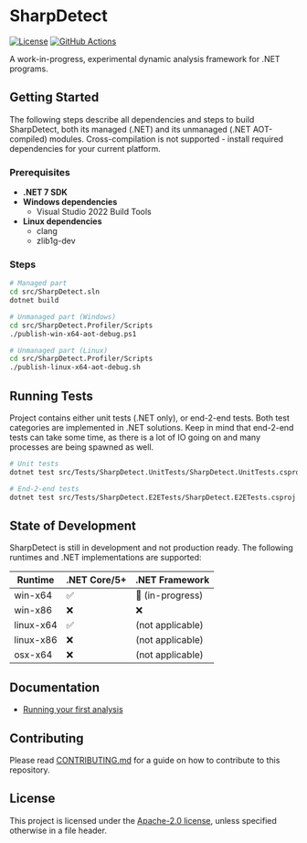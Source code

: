 # SharpDetect

[![License](https://img.shields.io/badge/License-Apache_2.0-blue.svg)](https://github.com/acizmarik/sharpdetect/LICENSE.md)
[![GitHub Actions](https://github.com/acizmarik/sharpdetect/actions/workflows/main.yml/badge.svg)](https://github.com/acizmarik/sharpdetect/actions)

A work-in-progress, experimental dynamic analysis framework for .NET programs.

## Getting Started

The following steps describe all dependencies and steps to build SharpDetect, both its managed (.NET) and its unmanaged (.NET AOT-compiled) modules. Cross-compilation is not supported - install required dependencies for your current platform.

### Prerequisites

* **.NET 7 SDK**
* **Windows dependencies**
   * Visual Studio 2022 Build Tools
* **Linux dependencies**
   * clang
   * zlib1g-dev

### Steps

```bash
# Managed part
cd src/SharpDetect.sln
dotnet build

# Unmanaged part (Windows)
cd src/SharpDetect.Profiler/Scripts
./publish-win-x64-aot-debug.ps1

# Unmanaged part (Linux)
cd src/SharpDetect.Profiler/Scripts
./publish-linux-x64-aot-debug.sh
```

## Running Tests

Project contains either unit tests (.NET only), or end-2-end tests. Both test categories are implemented in .NET solutions. Keep in mind that end-2-end tests can take some time, as there is a lot of IO going on and many processes are being spawned as well.

```bash
# Unit tests
dotnet test src/Tests/SharpDetect.UnitTests/SharpDetect.UnitTests.csproj

# End-2-end tests
dotnet test src/Tests/SharpDetect.E2ETests/SharpDetect.E2ETests.csproj
```

## State of Development

SharpDetect is still in development and not production ready. The following runtimes and .NET implementations are supported:

| Runtime   | .NET Core/5+                  | .NET Framework               |
| --------- | ----------------------------- | ---------------------------- |
| win-x64   | :white_check_mark:            | :construction: (in-progress) |
| win-x86   | :x:                           | :x:                          |
| linux-x64 | :white_check_mark:            | (not applicable)             |
| linux-x86 | :x:                           | (not applicable)             |
| osx-x64   | :x:                           | (not applicable)             |

## Documentation

* [Running your first analysis](docs/running-analysis.md)

## Contributing

Please read [CONTRIBUTING.md](CONTRIBUTING.md) for a guide on how to contribute to this repository.

## License

This project is licensed under the [Apache-2.0 license](LICENSE), unless specified otherwise in a file header.

